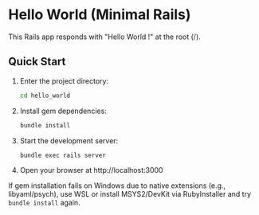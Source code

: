 # Hello World (Minimal Rails)

This Rails app responds with "Hello World !" at the root (/).

## Quick Start
1. Enter the project directory:
   
   ```bash
   cd hello_world
   ```
2. Install gem dependencies:
   
   ```bash
   bundle install
   ```
3. Start the development server:
   
   ```bash
   bundle exec rails server
   ```
4. Open your browser at http://localhost:3000

If gem installation fails on Windows due to native extensions (e.g., libyaml/psych), use WSL or install MSYS2/DevKit via RubyInstaller and try `bundle install` again.
